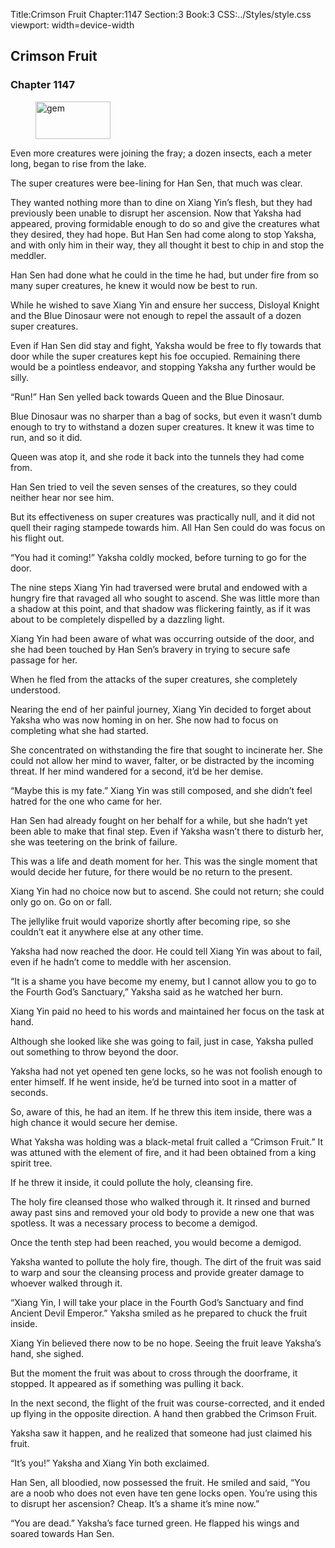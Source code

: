 Title:Crimson Fruit 
Chapter:1147 
Section:3 
Book:3 
CSS:../Styles/style.css 
viewport: width=device-width
  
## Crimson Fruit
### Chapter 1147
  
<figure>
	<img src="../Images/gem.gif" alt="gem" id="gem" width="120" height="60" />
</figure>
  

  
Even more creatures were joining the fray; a dozen insects, each a meter long, began to rise from the lake.

The super creatures were bee-lining for Han Sen, that much was clear.

They wanted nothing more than to dine on Xiang Yin’s flesh, but they had previously been unable to disrupt her ascension. Now that Yaksha had appeared, proving formidable enough to do so and give the creatures what they desired, they had hope. But Han Sen had come along to stop Yaksha, and with only him in their way, they all thought it best to chip in and stop the meddler.

Han Sen had done what he could in the time he had, but under fire from so many super creatures, he knew it would now be best to run.

While he wished to save Xiang Yin and ensure her success, Disloyal Knight and the Blue Dinosaur were not enough to repel the assault of a dozen super creatures.

Even if Han Sen did stay and fight, Yaksha would be free to fly towards that door while the super creatures kept his foe occupied. Remaining there would be a pointless endeavor, and stopping Yaksha any further would be silly.

“Run!” Han Sen yelled back towards Queen and the Blue Dinosaur.

Blue Dinosaur was no sharper than a bag of socks, but even it wasn’t dumb enough to try to withstand a dozen super creatures. It knew it was time to run, and so it did.

Queen was atop it, and she rode it back into the tunnels they had come from.

Han Sen tried to veil the seven senses of the creatures, so they could neither hear nor see him.

But its effectiveness on super creatures was practically null, and it did not quell their raging stampede towards him. All Han Sen could do was focus on his flight out.

“You had it coming!” Yaksha coldly mocked, before turning to go for the door.

The nine steps Xiang Yin had traversed were brutal and endowed with a hungry fire that ravaged all who sought to ascend. She was little more than a shadow at this point, and that shadow was flickering faintly, as if it was about to be completely dispelled by a dazzling light.

Xiang Yin had been aware of what was occurring outside of the door, and she had been touched by Han Sen’s bravery in trying to secure safe passage for her.

When he fled from the attacks of the super creatures, she completely understood.

Nearing the end of her painful journey, Xiang Yin decided to forget about Yaksha who was now homing in on her. She now had to focus on completing what she had started.

She concentrated on withstanding the fire that sought to incinerate her. She could not allow her mind to waver, falter, or be distracted by the incoming threat. If her mind wandered for a second, it’d be her demise.

“Maybe this is my fate.” Xiang Yin was still composed, and she didn’t feel hatred for the one who came for her.

Han Sen had already fought on her behalf for a while, but she hadn’t yet been able to make that final step. Even if Yaksha wasn’t there to disturb her, she was teetering on the brink of failure.

This was a life and death moment for her. This was the single moment that would decide her future, for there would be no return to the present.

Xiang Yin had no choice now but to ascend. She could not return; she could only go on. Go on or fall.

The jellylike fruit would vaporize shortly after becoming ripe, so she couldn’t eat it anywhere else at any other time.

Yaksha had now reached the door. He could tell Xiang Yin was about to fail, even if he hadn’t come to meddle with her ascension.

“It is a shame you have become my enemy, but I cannot allow you to go to the Fourth God’s Sanctuary,” Yaksha said as he watched her burn.

Xiang Yin paid no heed to his words and maintained her focus on the task at hand.

Although she looked like she was going to fail, just in case, Yaksha pulled out something to throw beyond the door.

Yaksha had not yet opened ten gene locks, so he was not foolish enough to enter himself. If he went inside, he’d be turned into soot in a matter of seconds.

So, aware of this, he had an item. If he threw this item inside, there was a high chance it would secure her demise.

What Yaksha was holding was a black-metal fruit called a “Crimson Fruit.” It was attuned with the element of fire, and it had been obtained from a king spirit tree.

If he threw it inside, it could pollute the holy, cleansing fire.

The holy fire cleansed those who walked through it. It rinsed and burned away past sins and removed your old body to provide a new one that was spotless. It was a necessary process to become a demigod.

Once the tenth step had been reached, you would become a demigod.

Yaksha wanted to pollute the holy fire, though. The dirt of the fruit was said to warp and sour the cleansing process and provide greater damage to whoever walked through it.

“Xiang Yin, I will take your place in the Fourth God’s Sanctuary and find Ancient Devil Emperor.” Yaksha smiled as he prepared to chuck the fruit inside.

Xiang Yin believed there now to be no hope. Seeing the fruit leave Yaksha’s hand, she sighed.

But the moment the fruit was about to cross through the doorframe, it stopped. It appeared as if something was pulling it back.

In the next second, the flight of the fruit was course-corrected, and it ended up flying in the opposite direction. A hand then grabbed the Crimson Fruit.

Yaksha saw it happen, and he realized that someone had just claimed his fruit.

“It’s you!” Yaksha and Xiang Yin both exclaimed.

Han Sen, all bloodied, now possessed the fruit. He smiled and said, “You are a noob who does not even have ten gene locks open. You’re using this to disrupt her ascension? Cheap. It’s a shame it’s mine now.”

“You are dead.” Yaksha’s face turned green. He flapped his wings and soared towards Han Sen.